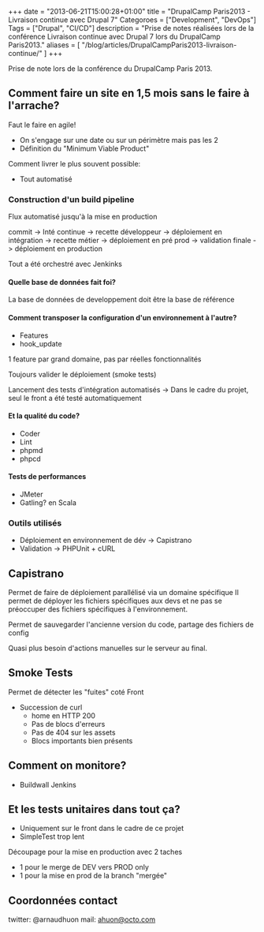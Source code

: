 +++
date = "2013-06-21T15:00:28+01:00"
title = "DrupalCamp Paris2013 - Livraison continue avec Drupal 7"
Categoroes = ["Development", "DevOps"]
Tags = ["Drupal", "CI/CD"]
description = "Prise de notes réalisées lors de la conférence Livraison continue avec Drupal 7 lors du DrupalCamp Paris2013."
aliases = [
  "/blog/articles/DrupalCampParis2013-livraison-continue/"
]
+++

Prise de note lors de la conférence du DrupalCamp Paris 2013.

## Comment faire un site en 1,5 mois sans le faire à l'arrache?
Faut le faire en agile!

* On s'engage sur une date ou sur un périmètre mais pas les 2
* Définition du "Minimum Viable Product"

Comment livrer le plus souvent possible:
 * Tout automatisé

### Construction d'un build pipeline
Flux automatisé jusqu'à la mise en production

commit -> Inté continue -> recette développeur -> déploiement en intégration -> recette métier -> déploiement en pré prod -> validation finale -> déploiement en production

Tout a été orchestré avec Jenkinks

#### Quelle base de données fait foi?
La base de données de developpement doit être la base de référence

#### Comment transposer la configuration d'un environnement à l'autre?
 * Features
 * hook_update

1 feature par grand domaine, pas par réelles fonctionnalités

Toujours valider le déploiement (smoke tests)

Lancement des tests d'intégration automatisés -> Dans le cadre du projet, seul le front a été testé automatiquement

#### Et la qualité du code?
* Coder
* Lint
* phpmd
* phpcd

#### Tests de performances
 * JMeter
 * Gatling? en Scala

### Outils utilisés
* Déploiement en environnement de dév -> Capistrano
* Validation -> PHPUnit + cURL

## Capistrano
Permet de faire de déploiement parallélisé via un domaine spécifique
Il permet de déployer les fichiers spécifiques aux devs et ne pas se préoccuper des fichiers spécifiques à l'environnement.

Permet de sauvegarder l'ancienne version du code, partage des fichiers de config

Quasi plus besoin d'actions manuelles sur le serveur au final.

## Smoke Tests
Permet de détecter les "fuites" coté Front

* Succession de curl
    * home en HTTP 200
    * Pas de blocs d'erreurs
    * Pas de 404 sur les assets
    * Blocs importants bien présents

## Comment on monitore?
 * Buildwall Jenkins


## Et les tests unitaires dans tout ça?
* Uniquement sur le front dans le cadre de ce projet
* SimpleTest trop lent


Découpage pour la mise en production avec 2 taches
* 1 pour le merge de DEV vers PROD only
* 1 pour la mise en prod de la branch "mergée"

## Coordonnées contact
twitter: @arnaudhuon
mail: ahuon@octo.com
